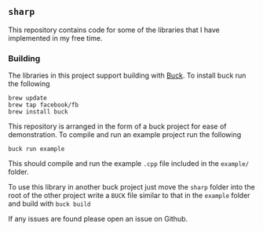 `sharp`
-------

This repository contains code for some of the libraries that I have
implemented in my free time.

### Building

The libraries in this project support building with [Buck](https://buckbuild.com).  To install buck run
the following

```
brew update
brew tap facebook/fb
brew install buck
```

This repository is arranged in the form of a buck project for ease of
demonstration.  To compile and run an example project run the following

```
buck run example
```

This should compile and run the example `.cpp` file included in the `example/`
folder.

To use this library in another buck project just move the `sharp` folder into
the root of the other project write a `BUCK` file similar to that in the
`example` folder and build with `buck build`

If any issues are found please open an issue on Github.
